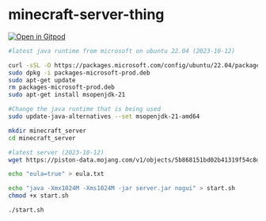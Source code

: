 # minecraft-server-thing

[![Open in Gitpod](https://gitpod.io/button/open-in-gitpod.svg)](https://gitpod.io/#https://github.com/nightttide/minecraft-server-thing)

```bash
#latest java runtime from microsoft on ubuntu 22.04 (2023-10-12)

curl -sSL -O https://packages.microsoft.com/config/ubuntu/22.04/packages-microsoft-prod.deb
sudo dpkg -i packages-microsoft-prod.deb
sudo apt-get update
rm packages-microsoft-prod.deb
sudo apt-get install msopenjdk-21

#Change the java runtime that is being used 
sudo update-java-alternatives --set msopenjdk-21-amd64

mkdir minecraft_server
cd minecraft_server

#latest server (2023-10-12)
wget https://piston-data.mojang.com/v1/objects/5b868151bd02b41319f54c8d4061b8cae84e665c/server.jar

echo "eula=true" > eula.txt

echo "java -Xmx1024M -Xms1024M -jar server.jar nogui" > start.sh
chmod +x start.sh

./start.sh
```
